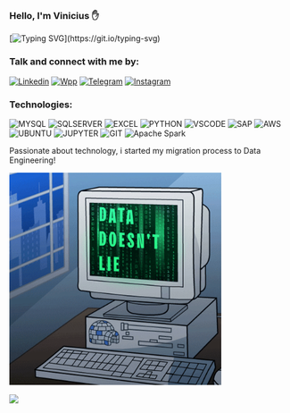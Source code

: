 ### Hello, I'm Vinicius ✋

[![Typing SVG](https://readme-typing-svg.demolab.com?font=Press+Start+2P&size=15&duration=4000&pause=800&color=67BA00&background=A03F9B00&width=435&lines=Data+engineer;Ask+me+about+general+data!)](https://git.io/typing-svg)

### Talk and connect with me by:
[![Linkedin](https://img.shields.io/badge/LinkedIn-0077B5?style=for-the-badge&logo=linkedin&logoColor=white
)](https://www.linkedin.com/in/vinicius-figueiredo-carneiro/) [![Wpp](https://img.shields.io/badge/WhatsApp-25D366?style=for-the-badge&logo=whatsapp&logoColor=white
)](https://api.whatsapp.com/send?phone=5533991545645&text=Ol%C3%A1!%20Peguei%20seu%20n%C3%BAmero%20atrav%C3%A9s%20do%20GitHub!) [![Telegram](https://img.shields.io/badge/Telegram-2CA5E0?style=for-the-badge&logo=telegram&logoColor=white
)](https://t.me/vinicius541998) [![Instagram](https://img.shields.io/badge/Instagram-E4405F?style=for-the-badge&logo=instagram&logoColor=white
)](https://www.instagram.com/vinicius_fc98/)

### Technologies:

![MYSQL](https://img.shields.io/badge/MySQL-005C84?style=for-the-badge&logo=mysql&logoColor=white)
![SQLSERVER](https://img.shields.io/badge/Microsoft%20SQL%20Server-CC2927?style=for-the-badge&logo=microsoft%20sql%20server&logoColor=white)
![EXCEL](https://img.shields.io/badge/Microsoft_Excel-217346?style=for-the-badge&logo=microsoft-excel&logoColor=white)
![PYTHON](https://img.shields.io/badge/Python-3776AB?style=for-the-badge&logo=python&logoColor=white)
![VSCODE](https://img.shields.io/badge/Visual_Studio_Code-0078D4?style=for-the-badge&logo=visual%20studio%20code&logoColor=white)
![SAP](https://img.shields.io/badge/SAP-0FAAFF?style=for-the-badge&logo=sap&logoColor=white)
![AWS](https://img.shields.io/badge/Amazon_AWS-232F3E?style=for-the-badge&logo=amazon-aws&logoColor=white)
![UBUNTU](https://img.shields.io/badge/Ubuntu-E95420?style=for-the-badge&logo=ubuntu&logoColor=white)
![JUPYTER](https://img.shields.io/badge/Jupyter-F37626.svg?&style=for-the-badge&logo=Jupyter&logoColor=white)
![GIT](https://img.shields.io/badge/GIT-E44C30?style=for-the-badge&logo=git&logoColor=white)
![Apache Spark](https://img.shields.io/badge/Apache_Spark-FFFFFF?style=for-the-badge&logo=apachespark&logoColor=#E35A16)

Passionate about technology, i started my migration process to Data Engineering!

<img src="data.gif" width="380">

![](https://komarev.com/ghpvc/?username=ViniciusFCarneiro&style=for-the-badge)
